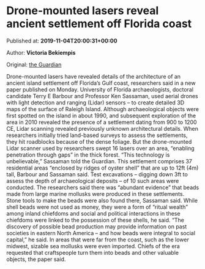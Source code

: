 
# Drone-mounted lasers reveal ancient settlement off Florida coast

Published at: **2019-11-04T20:00:31+00:00**

Author: **Victoria Bekiempis**

Original: [the Guardian](https://www.theguardian.com/science/2019/nov/04/drone-lasers-ancient-settlement-florida-lidar-archaeology)

Drone-mounted lasers have revealed details of the architecture of an ancient island settlement off Florida’s Gulf coast, researchers said in a new paper published on Monday.
University of Florida archaeologists, doctoral candidate Terry E Barbour and Professor Ken Sassaman, used aerial drones with light detection and ranging (Lidar) sensors – to create detailed 3D maps of the surface of Raleigh Island.
Although archaeological objects were first spotted on the island in about 1990, and subsequent exploration of the area in 2010 revealed the presence of a settlement dating from 900 to 1200 CE, Lidar scanning revealed previously unknown architectural details.
When researchers initially tried land-based surveys to assess the settlements, they hit roadblocks because of the dense foliage. But the drone-mounted Lidar scanner used by researchers swept 16 lasers over an area, “enabling penetration through gaps” in the thick forest.
“This technology is unbelievable,” Sassaman told the Guardian.
This settlement comprises 37 residential areas “enclosed by ridges of oyster shell” that are up to 12ft (4m) tall, Barbour and Sassaman said. Test excavations – digging down 3ft to assess the depth of archaeological deposits – of 10 such areas were conducted.
The researchers said there was “abundant evidence” that beads made from large marine mollusks were produced in these settlements. Stone tools to make the beads were also found there, Sassaman said.
While shell beads were not used as money, they were a form of “ritual wealth” among inland chiefdoms and social and political interactions in these chiefdoms were linked to the possession of these shells, he said.
“The discovery of possible bead production may provide information on past societies in eastern North America – and how beads were integral to social capital,” he said.
In areas that were far from the coast, such as the lower midwest, sizable sea mollusks were even imported. Chiefs of the era requested that craftspeople turn them into beads and other valuable objects, the paper said.
